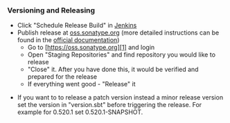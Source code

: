 ### Versioning and Releasing

* Click "Schedule Release Build" in [Jenkins][3]
* Publish release at [oss.sonatype.org][1] (more detailed instructions can be found in the [official documentation][2])
    * Go to [https://oss.sonatype.org][1] and login
    * Open "Staging Repositories" and find repository you would like to release
    * "Close" it. After you have done this, it would be verified and prepared for the release
    * If everything went good - "Release" it

[1]: https://oss.sonatype.org
[2]: https://docs.sonatype.org/display/Repository/Sonatype+OSS+Maven+Repository+Usage+Guide#SonatypeOSSMavenRepositoryUsageGuide-8a.ReleaseIt
[3]: http://hub.ci.cloud.commercetools.de/view/sphere/job/sphere-play-sdk/release

* If you want to to release a patch version instead a minor release version set the version in "version.sbt" before triggering the release. For example for 0.520.1 set 0.520.1-SNAPSHOT.
